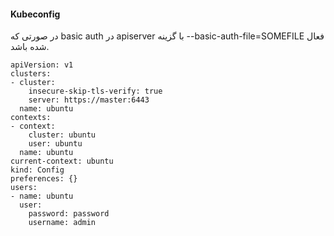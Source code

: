 #### Kubeconfig
در صورتی که basic auth در apiserver با گزینه --basic-auth-file=SOMEFILE فعال شده باشد.

```
apiVersion: v1
clusters:
- cluster:
    insecure-skip-tls-verify: true
    server: https://master:6443
  name: ubuntu
contexts:
- context:
    cluster: ubuntu
    user: ubuntu
  name: ubuntu
current-context: ubuntu
kind: Config
preferences: {}
users:
- name: ubuntu
  user:
    password: password
    username: admin
```

